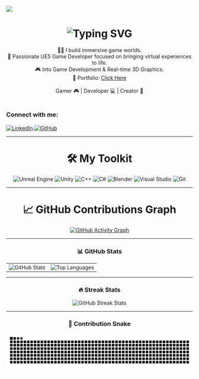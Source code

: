 [![](https://visitcount.itsvg.in/api?id=Ashish-Sakthi&icon=0&color=0)](https://visitcount.itsvg.in)

<h1 align="center">
    <img src="https://readme-typing-svg.herokuapp.com/?font=Righteous&size=35&center=true&vCenter=true&width=500&height=70&duration=2000&lines=Hi+There!+👋;+I'm+Ashish+Sakthi+D!;" alt="Typing SVG" />
</h1>

<div align="center"> 
 🧑‍💻 I build immersive game worlds.<br>
 💼 Passionate UE5 Game Developer focused on bringing virtual experiences to life.<br>
 🎮 Into Game Development & Real-time 3D Graphics. <br>
 🔗 Portfolio: <a href="https://personal-portfolio-ashish.vercel.app/"> Click Here </a> <br><br>
 Gamer 🎮 | Developer 💻 | Creator 🚀
</div>

<br>

<h3 align="left">Connect with me:</h3>
<p align="left">
  <a href="https://www.linkedin.com/in/iamashishsakthi/" target="_blank">
    <img align="center" src="https://raw.githubusercontent.com/rahuldkjain/github-profile-readme-generator/master/src/images/icons/Social/linked-in-alt.svg" alt="LinkedIn" height="30" width="40" />
  </a>
  <a href="https://github.com/Ashish-Sakthi" target="_blank">
    <img align="center" src="https://raw.githubusercontent.com/rahuldkjain/github-profile-readme-generator/master/src/images/icons/Social/github.svg" alt="GitHub" height="30" width="40" />
  </a>
</p>

---

<h1 align="center">🛠️ My Toolkit</h1>
<div align="center">
    <img src="https://skillicons.dev/icons?i=unrealengine" title="Unreal Engine"/>
    <img src="https://skillicons.dev/icons?i=unity" title="Unity"/>
    <img src="https://skillicons.dev/icons?i=cpp" title="C++"/>
    <img src="https://skillicons.dev/icons?i=cs" title="C#"/>
    <img src="https://skillicons.dev/icons?i=blender" title="Blender"/>
    <img src="https://skillicons.dev/icons?i=visualstudio" title="Visual Studio"/>
    <img src="https://skillicons.dev/icons?i=git" title="Git"/>
</div>

---

<h1 align="center">📈 GitHub Contributions Graph</h1>
<p align="center">
  <a href="https://github.com/Ashish-Sakthi">
    <img src="https://github-readme-activity-graph.vercel.app/graph?username=Ashish-Sakthi&theme=github-dark" alt="GitHub Activity Graph" />
  </a>
</p>

---

<h3 align="center">📊 GitHub Stats</h3>
<table align="center">
  <tr>
    <td>
      <img src="https://github-readme-stats.vercel.app/api?username=Ashish-Sakthi&theme=radical&show_icons=true&hide=prs&count_private=true" width="500" alt="GitHub Stats"/>
    </td>
    <td>
      <img src="https://github-readme-stats.vercel.app/api/top-langs/?username=Ashish-Sakthi&layout=compact&theme=radical" width="300" alt="Top Languages"/>
    </td>
  </tr>
</table>

---

<h3 align="center">🔥 Streak Stats</h3>
<div align="center">
  <img src="https://github-readme-streak-stats.herokuapp.com/?user=Ashish-Sakthi&theme=radical&hide_border=false" alt="GitHub Streak Stats" />
</div>

---

<h3 align="center">🐍 Contribution Snake</h3>
<p align="center">
  <picture>
    <source media="(prefers-color-scheme: dark)" srcset="https://raw.githubusercontent.com/Ashish-Sakthi/Ashish-Sakthi/output/github-snake-dark.svg" />
    <source media="(prefers-color-scheme: light)" srcset="https://raw.githubusercontent.com/Ashish-Sakthi/Ashish-Sakthi/output/github-snake.svg" />
    <img alt="GitHub Contribution Snake" src="https://raw.githubusercontent.com/Ashish-Sakthi/Ashish-Sakthi/output/github-snake.svg" />
  </picture>
</p>
